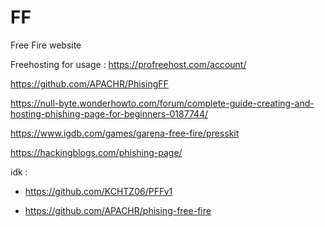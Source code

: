 # FF
Free Fire website



Freehosting for usage : https://profreehost.com/account/


https://github.com/APACHR/PhisingFF



https://null-byte.wonderhowto.com/forum/complete-guide-creating-and-hosting-phishing-page-for-beginners-0187744/




https://www.igdb.com/games/garena-free-fire/presskit



https://hackingblogs.com/phishing-page/




idk : 
*  https://github.com/KCHTZ06/PFFv1

*  https://github.com/APACHR/phising-free-fire












